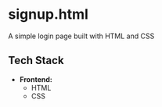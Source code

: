 # signup.html
A simple login page built with HTML and CSS
## Tech Stack

- **Frontend:**
  - HTML  
  - CSS  
